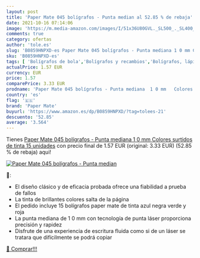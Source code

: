 ```yaml
---
layout: post
title: 'Paper Mate 045 bolígrafos - Punta median al 52.85 % de rebaja'
date: 2021-10-16 07:14:06
image: 'https://m.media-amazon.com/images/I/51x36U80GVL._SL500_._SL400_.jpg'
comments: true
category: ofertas
author: 'tole.es'
slug: 'B0859HNPXD-es Paper Mate 045 bolígrafos - Punta mediana 1 0 mm Colores...'
sku: 'B0859HNPXD-es'
tags: [ 'Bolígrafos de bola','Bolígrafos y recambios','Bolígrafos, lápices y útiles de escritura','Oficina y papelería','bolígrafos','mate','paper','paper mate', ]
actualPrice: 1.57 EUR
currency: EUR
price: 1.57
comparePrice: 3.33 EUR
prodname: 'Paper Mate 045 bolígrafos - Punta mediana  1 0 mm   Colores surtidos de tinta  15 unidades'
country: 'es'
flag: '🇪🇸'
brand: 'Paper Mate'
buyurl: 'https://www.amazon.es/dp/B0859HNPXD/?tag=tolees-21'
descuento: '52.85'
average: '3.564'
---
```


Tienes [Paper Mate 045 bolígrafos - Punta mediana  1 0 mm   Colores surtidos de tinta  15 unidades](https://www.amazon.es/dp/B0859HNPXD/?tag=tolees-21) con precio final de  1.57 EUR (original: 3.33 EUR) (52.85 %  de rebaja) aqui!

[![Paper Mate 045 bolígrafos - Punta median](https://m.media-amazon.com/images/I/51x36U80GVL._SL500_._SL400_.jpg)](https://www.amazon.es/dp/B0859HNPXD/?tag=tolees-21)

🔎:

- El diseño clásico y de eficacia probada ofrece una fiabilidad a prueba de fallos
- La tinta de brillantes colores salta de la página
- El pedido incluye 15 bolígrafos paper mate de tinta azul negra verde y roja
- La punta mediana de 1 0 mm con tecnología de punta láser proporciona precisión y rapidez
- Disfrute de una experiencia de escritura fluida como si de un láser se tratara que difícilmente se podrá copiar

[🛒 Comprar!!!](https://www.amazon.es/dp/B0859HNPXD/?tag=tolees-21)

